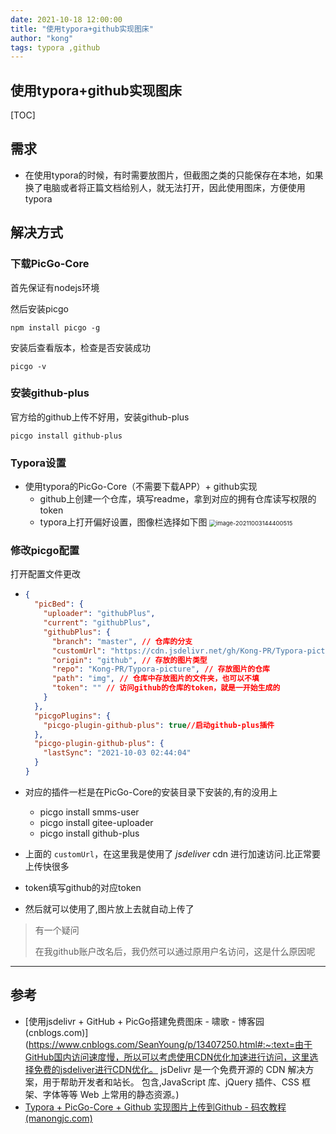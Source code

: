 ```yaml
---
date: 2021-10-18 12:00:00
title: "使用typora+github实现图床"
author: "kong"
tags: typora ,github
---
```




## 使用typora+github实现图床

[TOC]



## 需求

- 在使用typora的时候，有时需要放图片，但截图之类的只能保存在本地，如果换了电脑或者将正篇文档给别人，就无法打开，因此使用图床，方便使用typora

## 解决方式

### 下载PicGo-Core

首先保证有nodejs环境

然后安装picgo

```shell
npm install picgo -g
```

安装后查看版本，检查是否安装成功

```she
picgo -v
```

### 安装github-plus

官方给的github上传不好用，安装github-plus

```shell
picgo install github-plus
```

### Typora设置

- 使用typora的PicGo-Core（不需要下载APP）+ github实现
  - github上创建一个仓库，填写readme，拿到对应的拥有仓库读写权限的token
  - typora上打开偏好设置，图像栏选择如下图
    <img src="https://cdn.jsdelivr.net/gh/Kong-PR/Typora-picture@latest/img/image-20211003144400515.png" alt="image-20211003144400515" style="zoom: 67%;" />

### 修改picgo配置

打开配置文件更改

- ```JSON
  {
    "picBed": {
      "uploader": "githubPlus",
      "current": "githubPlus",
      "githubPlus": {
        "branch": "master", // 仓库的分支
        "customUrl": "https://cdn.jsdelivr.net/gh/Kong-PR/Typora-picture@latest", // 访问的自定义url
        "origin": "github", // 存放的图片类型
        "repo": "Kong-PR/Typora-picture", // 存放图片的仓库
        "path": "img", // 仓库中存放图片的文件夹，也可以不填
        "token": "" // 访问github的仓库的token，就是一开始生成的
      }
    },
    "picgoPlugins": {
      "picgo-plugin-github-plus": true//启动github-plus插件
    },
    "picgo-plugin-github-plus": {
      "lastSync": "2021-10-03 02:44:04"
    }
  }
  ```

- 对应的插件一栏是在PicGo-Core的安装目录下安装的,有的没用上

  - picgo install smms-user
  - picgo install gitee-uploader
  - picgo install github-plus

- 上面的 `customUrl`，在这里我是使用了 *jsdeliver* cdn 进行加速访问.比正常要上传快很多

- token填写github的对应token

- 然后就可以使用了,图片放上去就自动上传了

> 有一个疑问
>
> 在我github账户改名后，我仍然可以通过原用户名访问，这是什么原因呢

------

## 参考

- [使用jsdelivr + GitHub + PicGo搭建免费图床 - 啸歌 - 博客园 (cnblogs.com)](https://www.cnblogs.com/SeanYoung/p/13407250.html#:~:text=由于GitHub国内访问速度慢，所以可以考虑使用CDN优化加速进行访问，这里选择免费的jsdeliver进行CDN优化。 jsDelivr 是一个免费开源的 CDN 解决方案，用于帮助开发者和站长。 包含,JavaScript 库、jQuery 插件、CSS 框架、字体等等 Web 上常用的静态资源。)
- [Typora + PicGo-Core + Github 实现图片上传到Github - 码农教程 (manongjc.com)](http://www.manongjc.com/detail/20-pgwghzxhklulekh.html)

